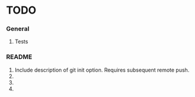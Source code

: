 TODO
====


### General

1. 	Tests


### README

1. 	Include description of git init option. Requires subsequent remote push.
2. 	
3. 	
4. 	